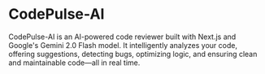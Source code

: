 # CodePulse-AI
CodePulse-AI is an AI-powered code reviewer built with Next.js and Google's Gemini 2.0 Flash model. It intelligently analyzes your code, offering suggestions, detecting bugs, optimizing logic, and ensuring clean and maintainable code—all in real time.

